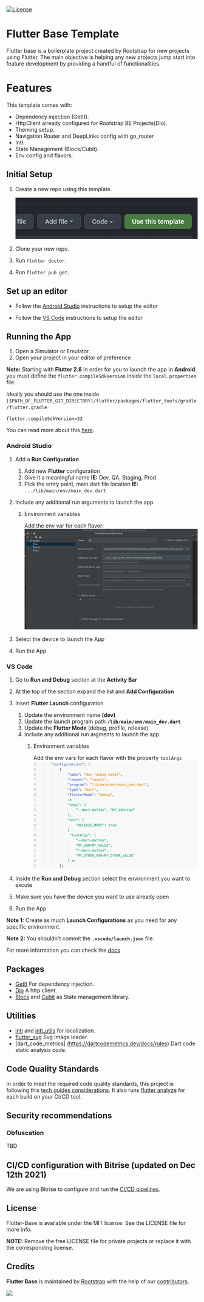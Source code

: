 [![License](https://img.shields.io/github/license/rootstrap/ios-base.svg)](https://github.com/rootstrap/flutter-base/blob/master/LICENSE.md)

# Flutter Base Template

Flutter base is a boilerplate project created by Rootstrap for new projects using Flutter. The main
objective is helping any new projects jump start into feature development by providing a handful of
functionalities.

# Features

This template comes with:

- Dependency injection (GetIt).
- HttpClient already configured for Rootstrap BE Projects(Dio).
- Theming setup.
- Navigation Router and DeepLinks config with go_router
- Intl.
- State Management (Blocs/Cubit).
- Env config and flavors.

## Initial Setup

1. Create a new repo using this template.

   ![template](template.png)
2. Clone your new repo.
3. Run `flutter doctor`.
4. Run `flutter pub get`.

## Set up an editor

- Follow the [Android Studio](https://docs.flutter.dev/get-started/editor?tab=androidstudio) instructions to setup the editor

- Follow the [VS Code](https://docs.flutter.dev/get-started/editor?tab=vscode) instructions to setup the editor

## Running the App

1. Open a Simulator or Emulator
2. Open your project in your editor of preference

**Note:** Starting with **Flutter 2.8** in order for you to launch the app in **Android** you must define the `flutter.compileSdkVersion` inside the `local.properties` file.

Ideally you should use the one inside `[$PATH_OF_FLUTTER_GIT_DIRECTORY]/flutter/packages/flutter_tools/gradle/flutter.gradle`

```text
flutter.compileSdkVersion=33
```

You can read more about this [here](https://docs.page/bizz84/complete-flutter-course/faq/android-build-gradle-issues).

### Android Studio

1. Add a **Run Configuration**
    1. Add new **Flutter** configuration
    2. Give it a meaningful name **IE:** Dev, QA, Staging, Prod
    3. Pick the entry point, main.dart file location **IE:** ``.../lib/main/env/main_dev.dart``
2. Include any additional run arguments to launch the app.
    1. Environment variables

        Add the env var for each flavor: ![me](env_var_config.png)

3. Select the device to launch the App
4. Run the App

### VS Code

1. Go to **Run and Debug** section at the **Activity Bar**
2. At the top of the section expand the list and **Add Configuration**
3. Insert **Flutter Launch** configuration
    1. Update the environment name **(dev)**
    2. Update the launch program path **``/lib/main/env/main_dev.dart``**
    3. Update the **Flutter Mode** (debug, profile, release)
    4. Include any additional run argments to launch the app.
        1. Environment variables

            Add the env vars for each flavor with the property ``toolArgs``
            ![launch configuration example](vs-code-launch-configuration.png)

4. Inside the **Run and Debug** section select the environment you want to excute
5. Make sure you have the device you want to use already open
6. Run the App

**Note 1:** Create as much **Launch Configurations** as you need for any specific environment.

**Note 2:** You shouldn't commit the **``.vscode/launch.json``** file.

For more information you can check the [docs](https://dartcode.org/docs/launch-configuration/)

## Packages

- [GetIt](https://pub.dev/packages/get_it) For dependency injection.
- [Dio](https://pub.dev/packages/dio) A http client.
- [Blocs](https://pub.dev/packages/bloc) and [Cubit](https://pub.dev/packages/flutter_bloc) as State
  management library.

## Utilities

- [intl](https://pub.dev/packages/intl) and [intl_utils](https://pub.dev/packages/intl_utils) for
  localization.
- [flutter_svg](https://pub.dev/packages/flutter_svg) Svg Image loader.
- [dart_code_metrics] (<https://dartcodemetrics.dev/docs/rules>) Dart code static analysis code.

## Code Quality Standards

In order to meet the required code quality standards, this project is following
this [tech guides considerations](https://github.com/rootstrap/tech-guides/blob/master/flutter/README.md).
It also runs [flutter analyze](https://dart.dev/tools/dart-analyze) for each build on your CI/CD tool.

## Security recommendations

### Obfuscation

TBD

## CI/CD configuration with Bitrise (updated on Dec 12th 2021)

We are using Bitrise to configure and run
the [CI/CD pipelines](https://www.notion.so/rootstrap/Flutter-CI-CD-9a0a5957ee8442908fc00c3ea8f49bf1).

## License

Flutter-Base is available under the MIT license. See the LICENSE file for more info.

**NOTE:** Remove the free LICENSE file for private projects or replace it with the corresponding
license.

## Credits

**Flutter Base** is maintained by [Rootstrap](http://www.rootstrap.com) with the help of
our [contributors](https://github.com/rootstrap/flutter-base/contributors).

[<img src="https://s3-us-west-1.amazonaws.com/rootstrap.com/img/rs.png" width="100"/>](http://www.rootstrap.com)
